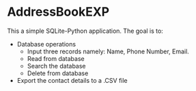 # AddressBookEXP

This a simple SQLite-Python application.
The goal is to:
- Database operations
  * Input three records namely:
       Name,
       Phone Number,
       Email.
  * Read from database
  * Search the database
  * Delete from database
- Export the contact details to a .CSV file 
